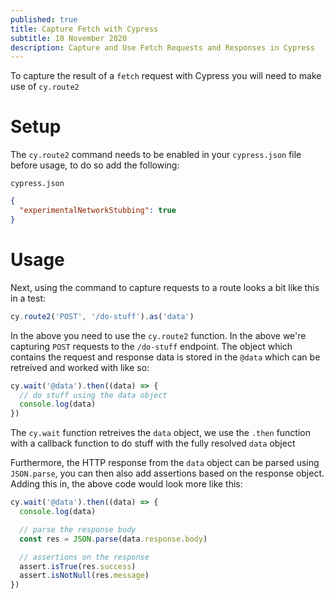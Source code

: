 ```yaml
---
published: true
title: Capture Fetch with Cypress
subtitle: 10 November 2020
description: Capture and Use Fetch Requests and Responses in Cypress
---
```


To capture the result of a `fetch` request with Cypress you will need to make use of `cy.route2`

# Setup

The `cy.route2` command needs to be enabled in your `cypress.json` file before usage, to do so add the following:

`cypress.json`

```json
{
  "experimentalNetworkStubbing": true
}
```

# Usage

Next, using the command to capture requests to a route looks a bit like this in a test:

```js
cy.route2('POST', '/do-stuff').as('data')
```

In the above you need to use the `cy.route2` function. In the above we're capturing `POST` requests to the `/do-stuff` endpoint. The object which contains the request and response data is stored in the `@data` which can be retreived and worked with like so:

```js
cy.wait('@data').then((data) => {
  // do stuff using the data object
  console.log(data)
})
```

The `cy.wait` function retreives the `data` object, we use the `.then` function with a callback function to do stuff with the fully resolved `data` object

Furthermore, the HTTP response from the `data` object can be parsed using `JSON.parse`, you can then also add assertions based on the response object. Adding this in, the above code would look more like this:

```js
cy.wait('@data').then((data) => {
  console.log(data)

  // parse the response body
  const res = JSON.parse(data.response.body)

  // assertions on the response
  assert.isTrue(res.success)
  assert.isNotNull(res.message)
})
```
